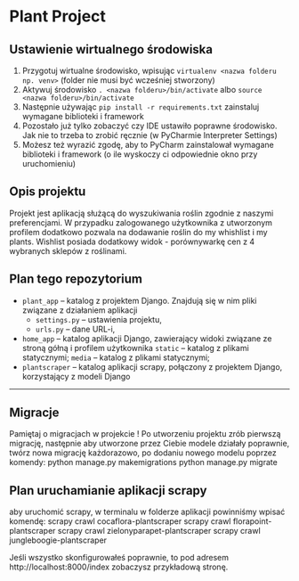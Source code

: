# Plant Project 

## Ustawienie wirtualnego środowiska

1. Przygotuj wirtualne środowisko, wpisując `virtualenv <nazwa folderu np. venv>` (folder nie musi być wcześniej stworzony)
2. Aktywuj środowisko `. <nazwa folderu>/bin/activate` albo `source <nazwa folderu>/bin/activate`
3. Następnie używając `pip install -r requirements.txt` zainstaluj wymagane biblioteki i framework
4. Pozostało już tylko zobaczyć czy IDE ustawiło poprawne środowisko. Jak nie to trzeba to zrobić ręcznie (w PyCharmie Interpreter Settings)
5. Możesz też wyrazić zgodę, aby to PyCharm zainstalował wymagane biblioteki i framework (o ile wyskoczy ci odpowiednie okno przy uruchomieniu)


## Opis projektu

Projekt jest aplikacją służącą do wyszukiwania roślin zgodnie z naszymi preferencjami. W przypadku zalogowanego użytkownika z utworzonym profilem dodatkowo pozwala na dodawanie roślin do my whishlist i my plants. Wishlist posiada dodatkowy widok - porównywarkę cen z 4 wybranych sklepów z roślinami.


## Plan tego repozytorium
* `plant_app` – katalog z projektem Django. Znajdują się w nim pliki związane z działaniem aplikacji
  - `settings.py` – ustawienia projektu,
  - `urls.py` – dane URL-i,
* `home_app` – katalog aplikacji Django, zawierający widoki związane ze stroną gółną i profilem użytkownika
 `static` – katalog z plikami statycznymi; 
 `media` – katalog z plikami statycznymi;
* `plantscraper` – katalog aplikacji scrapy, połączony z projektem Django, korzystający z modeli Django

---

## Migracje
Pamiętaj o migracjach w projekcie ! Po utworzeniu projektu zrób pierwszą migrację, następnie aby utworzone przez Ciebie modele działały poprawnie, twórz nowa migrację każdorazowo, po dodaniu nowego modelu poprzez komendy:
python manage.py makemigrations
python manage.py migrate


## Plan uruchamianie aplikacji scrapy
aby uruchomić scrapy, w terminalu w folderze aplikacji powinniśmy wpisać komendę:
scrapy crawl cocaflora-plantscraper
scrapy crawl florapoint-plantscraper
scrapy crawl zielonyparapet-plantscraper
scrapy crawl jungleboogie-plantscraper


Jeśli wszystko skonfigurowałeś poprawnie, to pod adresem http://localhost:8000/index zobaczysz przykładową stronę.



